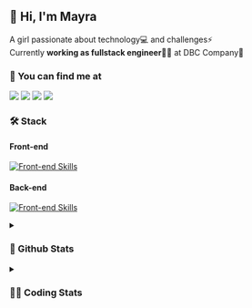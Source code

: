## 👋 Hi, I'm Mayra

A girl passionate about technology💻 and challenges⚡  
Currently **working as fullstack engineer**👩‍💻 at DBC Company🚀   

### 💬 You can find me at

<a href="https://mayra.dev" target="_blank" rel="noopener"><img src="https://img.shields.io/badge/-mayra.dev-005FED?style=flat&logo=Google-chrome&logoColor=white"/></a>
<a href="https://linkedin.com/in/mayraamaral" target="_blank" rel="noopener"><img src="https://img.shields.io/badge/-/mayraamaral-0077B5?style=flat&logo=Linkedin&logoColor=white"/></a>
<a href="mailto:mayra@mayra.dev" target="_blank" rel="noopener"><img src="https://img.shields.io/badge/-mayra@mayra.dev-D14836?style=flat&logo=Gmail&logoColor=white"/></a>
<a href="" target="_blank" rel="noopener"><img src="https://img.shields.io/badge/-mayra%230179-7289DA?style=flat&logo=Discord&logoColor=white"/></a>

### 🛠️ Stack
#### Front-end

[![Front-end Skills](https://skillicons.dev/icons?i=react,next,redux,styledcomponents,html,css,sass,js,ts,figma)](https://skillicons.dev)
#### Back-end

[![Front-end Skills](https://skillicons.dev/icons?i=java,spring,postgres,git,linux,bash,nodejs,docker,jenkins)](https://skillicons.dev)


<details>
    <summary><h3>📌 Github Stats</h3></summary>
    <div align="center">
        <table>
      <td><img height="160em" src="https://github-readme-stats.vercel.app/api?username=mayraamaral&show_icons=true&theme=algolia&hide_border=true&hide=stars&count_private=true" alt="Readme stats"></td>
      <td><img height="160em" src="https://github-readme-stats.vercel.app/api/top-langs/?username=mayraamaral&&layout=compact&&theme=algolia&hide_border=true&langs_count=6" alt="Language stats"></td>
       </table>
  </div> 
    

  <p align="center">
    <img src="https://github-readme-streak-stats.herokuapp.com?user=mayraamaral&theme=dark&hide_border=true&date_format=j%20M%5B%20Y%5D&locale=pt-br&background=050F2C&ring=0195DD&fire=23AA7D&currStreakLabel=23AA7D" alt="Streak stats">
  </p> 
</details>

<details>
  <summary><h3>👩‍💻 Coding Stats</h3></summary>
  
  <!--START_SECTION:waka-->
![Code Time](http://img.shields.io/badge/Code%20Time-74%20hrs%201%20min-blue)

**🐱 My GitHub Data** 

> 📦 577.9 kB Used in GitHub's Storage 
 > 
> 🏆 226 Contributions in the Year 2023
 > 
> 🚫 Not Opted to Hire
 > 
> 📜 45 Public Repositories 
 > 
> 🔑 24 Private Repositories 
 > 
**I'm an Early 🐤** 

```text
🌞 Morning                295 commits         █████░░░░░░░░░░░░░░░░░░░░   18.77 % 
🌆 Daytime                646 commits         ██████████░░░░░░░░░░░░░░░   41.09 % 
🌃 Evening                531 commits         ████████░░░░░░░░░░░░░░░░░   33.78 % 
🌙 Night                  100 commits         ██░░░░░░░░░░░░░░░░░░░░░░░   06.36 % 
```
📅 **I'm Most Productive on Tuesday** 

```text
Monday                   261 commits         ████░░░░░░░░░░░░░░░░░░░░░   16.60 % 
Tuesday                  290 commits         █████░░░░░░░░░░░░░░░░░░░░   18.45 % 
Wednesday                243 commits         ████░░░░░░░░░░░░░░░░░░░░░   15.46 % 
Thursday                 227 commits         ████░░░░░░░░░░░░░░░░░░░░░   14.44 % 
Friday                   201 commits         ███░░░░░░░░░░░░░░░░░░░░░░   12.79 % 
Saturday                 129 commits         ██░░░░░░░░░░░░░░░░░░░░░░░   08.21 % 
Sunday                   221 commits         ████░░░░░░░░░░░░░░░░░░░░░   14.06 % 
```


📊 **This Week I Spent My Time On** 

```text
🕑︎ Time Zone: America/Sao_Paulo

💬 Programming Languages: 
No Activity Tracked This Week

🔥 Editors: 
No Activity Tracked This Week

🐱‍💻 Projects: 
No Activity Tracked This Week

💻 Operating System: 
No Activity Tracked This Week
```

**I Mostly Code in JavaScript** 

```text
JavaScript               98 repos            ████████░░░░░░░░░░░░░░░░░   33.79 % 
TypeScript               92 repos            ████████░░░░░░░░░░░░░░░░░   31.72 % 
HTML                     76 repos            ███████░░░░░░░░░░░░░░░░░░   26.21 % 
CSS                      17 repos            █░░░░░░░░░░░░░░░░░░░░░░░░   05.86 % 
Java                     4 repos             ░░░░░░░░░░░░░░░░░░░░░░░░░   01.38 % 
```




 Last Updated on 20/05/2023 18:39:46 UTC
<!--END_SECTION:waka-->

</details>
